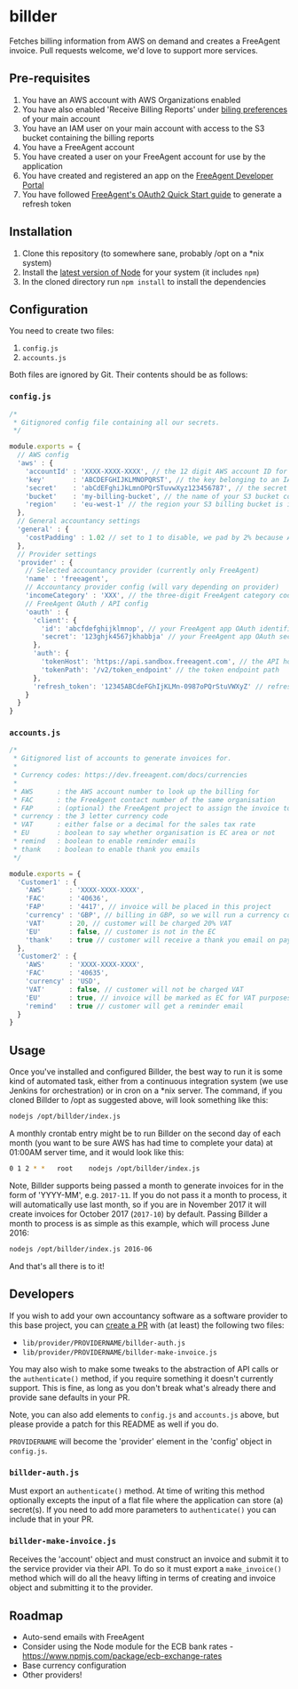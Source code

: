 # billder
Fetches billing information from AWS on demand and creates a FreeAgent invoice. Pull requests welcome, we'd love to support more services.

## Pre-requisites

1. You have an AWS account with AWS Organizations enabled
2. You have also enabled 'Receive Billing Reports' under [biling preferences](https://console.aws.amazon.com/billing/home?#/preferences) of your main account
3. You have an IAM user on your main account with access to the S3 bucket containing the billing reports
4. You have a FreeAgent account
5. You have created a user on your FreeAgent account for use by the application
6. You have created and registered an app on the [FreeAgent Developer Portal](https://dev.freeagent.com)
6. You have followed [FreeAgent's OAuth2 Quick Start guide](https://dev.freeagent.com/docs/quick_start) to generate a refresh token

## Installation

1. Clone this repository (to somewhere sane, probably /opt on a \*nix system)
2. Install the [latest version of Node](https://nodejs.org/en/download/) for your system (it includes `npm`)
3. In the cloned directory run `npm install` to install the dependencies

## Configuration

You need to create two files:

1. `config.js`
2. `accounts.js`

Both files are ignored by Git. Their contents should be as follows:

### `config.js`

```javascript
/*
 * Gitignored config file containing all our secrets.
 */

module.exports = {
  // AWS config
  'aws' : {
    'accountId' : 'XXXX-XXXX-XXXX', // the 12 digit AWS account ID for your main account
    'key'       : 'ABCDEFGHIJKLMNOPQRST', // the key belonging to an IAM user with access to billing reports
    'secret'    : 'abCdEFghiJkLmnOPQrSTuvwXyz123456787', // the secret associated with the above key
    'bucket'    : 'my-billing-bucket', // the name of your S3 bucket containing your billing reports
    'region'    : 'eu-west-1' // the region your S3 billing bucket is in
  },
  // General accountancy settings
  'general' : {
    'costPadding' : 1.02 // set to 1 to disable, we pad by 2% because AWS convert to GBP with Visa rate
  },
  // Provider settings
  'provider' : {
    // Selected accountancy provider (currently only FreeAgent)
    'name' : 'freeagent',
    // Accountancy provider config (will vary depending on provider)
    'incomeCategory' : 'XXX', // the three-digit FreeAgent category code, false if not required
    // FreeAgent OAuth / API config
    'oauth' : {
      'client': {
        'id': 'abcfdefghijklmnop', // your FreeAgent app OAuth identifier
        'secret': '123ghjk4567jkhabbja' // your FreeAgent app OAuth secret
      },
      'auth': {
        'tokenHost': 'https://api.sandbox.freeagent.com', // the API host
        'tokenPath': '/v2/token_endpoint' // the token endpoint path
      },
      'refresh_token': '12345ABCdeFGhIjKLMn-0987oPQrStuVWXyZ' // refresh token generated when FreeAgent app was authorised
    }
  }
}
```

### `accounts.js`

```javascript
/*
 * Gitignored list of accounts to generate invoices for.
 *
 * Currency codes: https://dev.freeagent.com/docs/currencies
 *
 * AWS      : the AWS account number to look up the billing for
 * FAC      : the FreeAgent contact number of the same organisation
 * FAP      : (optional) the FreeAgent project to assign the invoice to
 * currency : the 3 letter currency code
 * VAT      : either false or a decimal for the sales tax rate
 * EU       : boolean to say whether organisation is EC area or not
 * remind   : boolean to enable reminder emails
 * thank    : boolean to enable thank you emails
 */

module.exports = {
  'Customer1' : {
    'AWS'      : 'XXXX-XXXX-XXXX',
    'FAC'      : '40636',
    'FAP'      : '4417', // invoice will be placed in this project
    'currency' : 'GBP', // billing in GBP, so we will run a currency conversion
    'VAT'      : 20, // customer will be charged 20% VAT
    'EU'       : false, // customer is not in the EC
    'thank'    : true // customer will receive a thank you email on payment
  },
  'Customer2' : {
    'AWS'      : 'XXXX-XXXX-XXXX',
    'FAC'      : '40635',
    'currency' : 'USD',
    'VAT'      : false, // customer will not be charged VAT
    'EU'       : true, // invoice will be marked as EC for VAT purposes
    'remind'   : true // customer will get a reminder email
  }
}
```

## Usage

Once you've installed and configured Billder, the best way to run it is some kind of automated task, either from a continuous integration system (we use Jenkins for orchestration) or in cron on a \*nix server. The command, if you cloned Billder to /opt as suggested above, will look something like this:

```bash
nodejs /opt/billder/index.js
```

A monthly crontab entry might be to run Billder on the second day of each month (you want to be sure AWS has had time to complete your data) at 01:00AM server time, and it would look like this:

```bash
0 1 2 * *	root	nodejs /opt/billder/index.js
```

Note, Billder supports being passed a month to generate invoices for in the form of 'YYYY-MM', e.g. `2017-11`. If you do not pass it a month to process, it will automatically use last month, so if you are in November 2017 it will create invoices for October 2017 (`2017-10`) by default. Passing Billder a month to process is as simple as this example, which will process June 2016:

```bash
nodejs /opt/billder/index.js 2016-06
```

And that's all there is to it!

## Developers

If you wish to add your own accountancy software as a software provider to this base project, you can [create a PR](https://github.com/codeenigma/billder/compare) with (at least) the following two files:

* `lib/provider/PROVIDERNAME/billder-auth.js`
* `lib/provider/PROVIDERNAME/billder-make-invoice.js`

You may also wish to make some tweaks to the abstraction of API calls or the `authenticate()` method, if you require something it doesn't currently support. This is fine, as long as you don't break what's already there and provide sane defaults in your PR.

Note, you can also add elements to `config.js` and `accounts.js` above, but please provide a patch for this README as well if you do.

`PROVIDERNAME` will become the 'provider' element in the 'config' object in `config.js`.

### `billder-auth.js`

Must export an `authenticate()` method. At time of writing this method optionally excepts the input of a flat file where the application can store (a) secret(s). If you need to add more parameters to `authenticate()` you can include that in your PR.

### `billder-make-invoice.js`

Receives the 'account' object and must construct an invoice and submit it to the service provider via their API. To do so it must export a `make_invoice()` method which will do all the heavy lifting in terms of creating and invoice object and submitting it to the provider.

## Roadmap

* Auto-send emails with FreeAgent
* Consider using the Node module for the ECB bank rates - https://www.npmjs.com/package/ecb-exchange-rates
* Base currency configuration
* Other providers!
